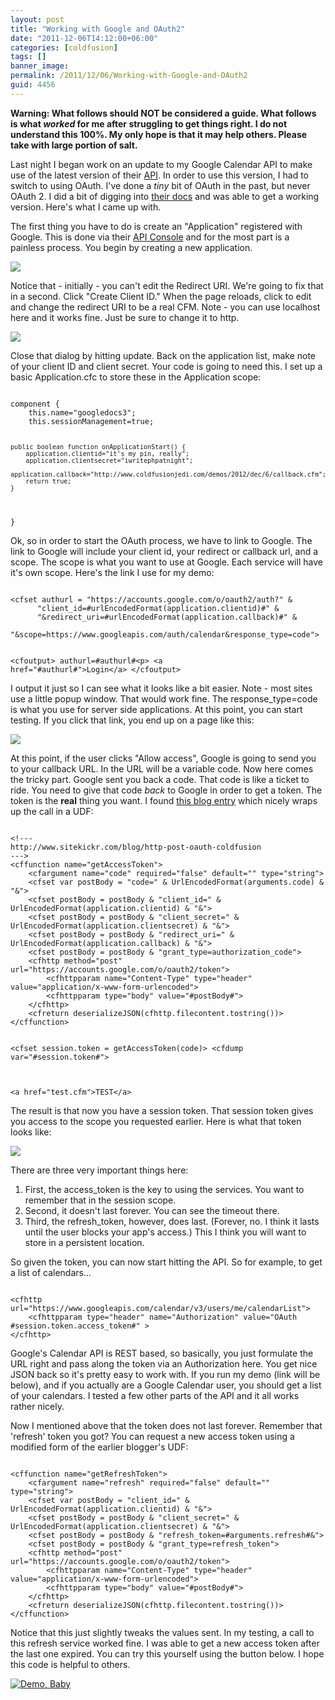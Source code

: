 ```yaml
---
layout: post
title: "Working with Google and OAuth2"
date: "2011-12-06T14:12:00+06:00"
categories: [coldfusion]
tags: []
banner_image: 
permalink: /2011/12/06/Working-with-Google-and-OAuth2
guid: 4456
---
```


<b>Warning: What follows should NOT be considered a guide. What follows is what <i>worked</i> for me after struggling to get things right. I do not understand this 100%. My only hope is that it may help others. Please take with large portion of salt.</b>

<p/>

Last night I began work on an update to my Google Calendar API to make use of the latest version of their <a href="http://code.google.com/apis/calendar/v3/getting_started.html">API</a>. In order to use this version, I had to switch to using OAuth. I've done a <i>tiny</i> bit of OAuth in the past, but never OAuth 2. I did a bit of digging into <a href="http://code.google.com/apis/accounts/docs/OAuth2.html">their docs</a> and was able to get a working version. Here's what I came up with.

<p>
<!--more-->
The first thing you have to do is create an "Application" registered with Google. This is done via their <a href="https://code.google.com/apis/console#access">API Console</a> and for the most part is a painless process. You begin by creating a new application.

<p>

<img src="https://static.raymondcamden.com/images/ScreenClip244.png" />

<p>

Notice that - initially - you can't edit the Redirect URI. We're going to fix that in a second. Click "Create Client ID." When the page reloads, click to edit and change the redirect URI to be a real CFM. Note - you can use localhost here and it works fine. Just be sure to change it to http.

<p>

<img src="https://static.raymondcamden.com/images/cfjedi/ScreenClip245.png" />

<p>

Close that dialog by hitting update. Back on the application list, make note of your client ID and client secret. Your code is going to need this. I set up a basic Application.cfc to store these in the Application scope:

<p>

<code>
component {
	this.name="googledocs3";
	this.sessionManagement=true;

	public boolean function onApplicationStart() {
		application.clientid="it's my pin, really";
		application.clientsecret="iwritephpatnight";
		application.callback="http://www.coldfusionjedi.com/demos/2012/dec/6/callback.cfm";
		return true;
	}

}
</code>

<p>

Ok, so in order to start the OAuth process, we have to link to Google. The link to Google will include your client id, your redirect or callback url, and a scope. The scope is what you want to use at Google. Each service will have it's own scope. Here's the link I use for my demo:

<p>

<code>
&lt;cfset authurl = "https://accounts.google.com/o/oauth2/auth?" & 
	  "client_id=#urlEncodedFormat(application.clientid)#" & 
	  "&redirect_uri=#urlEncodedFormat(application.callback)#" & 
	  "&scope=https://www.googleapis.com/auth/calendar&response_type=code"&gt;

&lt;cfoutput&gt;
authurl=#authurl#&lt;p&gt;
&lt;a href="#authurl#"&gt;Login&lt;/a&gt;
&lt;/cfoutput&gt;
</code>

<p>

I output it just so I can see what it looks like a bit easier. Note - most sites use a little popup window. That would work fine. The response_type=code is what you use for server side applications. At this point, you can start testing. If you click that link, you end up on a page like this:

<p>

<img src="https://static.raymondcamden.com/images/cfjedi/ScreenClip246.png" />

<p>

At this point, if the user clicks "Allow access", Google is going to send you to your callback URL. In the URL will be a variable code. Now here comes the tricky part. Google sent you back a code. That code is like a ticket to ride. You need to give that code <i>back</i> to Google in order to get a token. The token is the <b>real</b> thing you want. I found <a href="http://www.sitekickr.com/blog/http-post-oauth-coldfusion/">this blog entry</a> which nicely wraps up the call in a UDF:

<p>

<code>
&lt;!---
http://www.sitekickr.com/blog/http-post-oauth-coldfusion
---&gt;
&lt;cffunction name="getAccessToken"&gt;
    &lt;cfargument name="code" required="false" default="" type="string"&gt;
    &lt;cfset var postBody = "code=" & UrlEncodedFormat(arguments.code) & "&"&gt;
    &lt;cfset postBody = postBody & "client_id=" & UrlEncodedFormat(application.clientid) & "&"&gt;
    &lt;cfset postBody = postBody & "client_secret=" & UrlEncodedFormat(application.clientsecret) & "&"&gt;
    &lt;cfset postBody = postBody & "redirect_uri=" & UrlEncodedFormat(application.callback) & "&"&gt;
    &lt;cfset postBody = postBody & "grant_type=authorization_code"&gt;
    &lt;cfhttp method="post" url="https://accounts.google.com/o/oauth2/token"&gt;
        &lt;cfhttpparam name="Content-Type" type="header" value="application/x-www-form-urlencoded"&gt;
        &lt;cfhttpparam type="body" value="#postBody#"&gt;
    &lt;/cfhttp&gt;
	&lt;cfreturn deserializeJSON(cfhttp.filecontent.tostring())&gt;
&lt;/cffunction&gt;

&lt;cfset session.token = getAccessToken(code)&gt;
&lt;cfdump var="#session.token#"&gt;

&lt;a href="test.cfm"&gt;TEST&lt;/a&gt;
</code>

<p>

The result is that now you have a session token. That session token gives you access to the scope you requested earlier. Here is what that token looks like:

<p>

<img src="https://static.raymondcamden.com/images/cfjedi/ScreenClip247.png" />

<p>

There are three very important things here:

<p>

<ol>
<li>First, the access_token is the key to using the services. You want to remember that in the session scope.
<li>Second, it doesn't last forever. You can see the timeout there.
<li>Third, the refresh_token, however, does last. (Forever, no. I think it lasts until the user blocks your app's access.) This I think you will want to store in a persistent location.
</ol>

<p>

So given the token, you can now start hitting the API. So for example, to get a list of calendars...

<p>

<code>
&lt;cfhttp url="https://www.googleapis.com/calendar/v3/users/me/calendarList"&gt;
	&lt;cfhttpparam type="header" name="Authorization" value="OAuth #session.token.access_token#" &gt; 
&lt;/cfhttp&gt;
</code>

<p>

Google's Calendar API is REST based, so basically, you just formulate the URL right and pass along the token via an Authorization here. You get nice JSON back so it's pretty easy to work with. If you run my demo (link will be below), and if you actually are a Google Calendar user, you should get a list of your calendars. I tested a few other parts of the API and it all works rather nicely.

<p>

Now I mentioned above that the token does not last forever. Remember that 'refresh' token you got? You can request a new access token using a modified form of the earlier blogger's UDF:

<p>

<code>
&lt;cffunction name="getRefreshToken"&gt;
    &lt;cfargument name="refresh" required="false" default="" type="string"&gt;
    &lt;cfset var postBody = "client_id=" & UrlEncodedFormat(application.clientid) & "&"&gt;
    &lt;cfset postBody = postBody & "client_secret=" & UrlEncodedFormat(application.clientsecret) & "&"&gt;
	&lt;cfset postBody = postBody & "refresh_token=#arguments.refresh#&"&gt;
    &lt;cfset postBody = postBody & "grant_type=refresh_token"&gt;
    &lt;cfhttp method="post" url="https://accounts.google.com/o/oauth2/token"&gt;
        &lt;cfhttpparam name="Content-Type" type="header" value="application/x-www-form-urlencoded"&gt;
        &lt;cfhttpparam type="body" value="#postBody#"&gt;
    &lt;/cfhttp&gt;
	&lt;cfreturn deserializeJSON(cfhttp.filecontent.tostring())&gt;
&lt;/cffunction&gt;
</code>

<p>

Notice that this just slightly tweaks the values sent. In my testing, a call to this refresh service worked fine. I was able to get a new access token after the last one expired. You can try this yourself using the button below. I hope this code is helpful to others.

<p>

<a href="http://www.coldfusionjedi.com/demos/2011/dec/6/index1.cfm"><img src="https://static.raymondcamden.com/images/cfjedi/icon_128.png" title="Demo, Baby" border="0"></a>